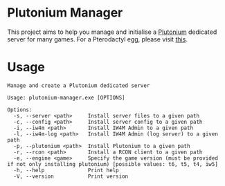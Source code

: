 # Plutonium Manager

This project aims to help you manage and initialise a [Plutonium](https://plutonium.pw) dedicated server for many games. For a Pterodactyl egg, please visit [this](https://github.com/Stefanuk12/Pterodactyl/blob/master/eggs/games/egg-plutonium.json).

# Usage

```
Manage and create a Plutonium dedicated server

Usage: plutonium-manager.exe [OPTIONS]

Options:
  -s, --server <path>     Install server files to a given path
  -c, --config <path>     Install server config to a given path
  -i, --iw4m <path>       Install IW4M Admin to a given path
  -l, --iw4m-log <path>   Install IW4M Admin (log server) to a given path
  -p, --plutonium <path>  Install Plutonium to a given path
  -r, --rcon <path>       Install a RCON client to a given path
  -e, --engine <game>     Specify the game version (must be provided if not only installing plutonium) [possible values: t6, t5, t4, iw5]
  -h, --help              Print help
  -V, --version           Print version
```